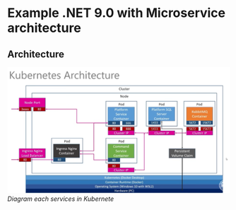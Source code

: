 # Example .NET 9.0 with Microservice architecture

## Architecture 
![PromptWorld Home](./assets/architecture.png)
_Diagram each services in Kubernete_

